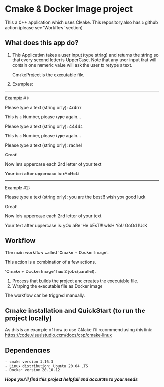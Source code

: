 # Cmake & Docker Image project

This a C++ application which uses CMake.
This repository also has a github action (please see 'Workflow' section)

## What does this app do? 

1. This Application takes a user input (type string) and returns the string so that every second letter is UpperCase.
 Note that any user input that will contain one numeric value will ask the user to retype a text.
   
   CmakeProject is the executable file.
   
2. Examples:
_____________________________________________________
   Example #1:
   
   Please type a text (string only): 4r4rrr
   
   This is a Number, please type again...
   
   Please type a text (string only): 44444
   
   This is a Number, please type again...
   
   Please type a text (string only): racheli
   
   Great!
   
   Now lets uppercase each 2nd letter of your text.

   Your text after uppercase is:  rAcHeLi
______________________________________________________   
   Example #2:
   
   Please type a text (string only): you are the best!!! wish you good luck
   
   Great!
   
   Now lets uppercase each 2nd letter of your text.

   Your text after uppercase is:  yOu aRe tHe bEsT!!! wIsH YoU GoOd lUcK


## Workflow

The main workflow called 'Cmake + Docker Image'.

This action is a combination of a few actions.

'Cmake + Docker Image' has 2 jobs(parallel):
1. Process that builds the project and creates the executable file.
2. Wraping the executable file as Docker image

The workflow can be triggred manually.

## Cmake installation and QuickStart (to run the project locally)
As this is an example of how to use CMake I'll recommend using this link: https://code.visualstudio.com/docs/cpp/cmake-linux 

## Dependencies
    - cmake version 3.16.3
    - Linux distribution: Ubuntu 20.04 LTS   
    - Docker version 20.10.12
    
    

***Hope you'll find this project helpfull and accurate to your needs***
